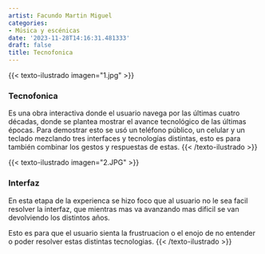 ```yaml
---
artist: Facundo Martin Miguel
categories:
- Música y escénicas
date: '2023-11-28T14:16:31.481333'
draft: false
title: Tecnofonica
---
```

{{< texto-ilustrado imagen="1.jpg" >}}
### Tecnofonica

Es una obra interactiva donde el usuario navega por las últimas cuatro décadas, donde se plantea mostrar el avance tecnológico de las últimas épocas. Para demostrar esto se usó un teléfono público, un celular y un teclado mezclando tres interfaces y tecnologías distintas, esto es para también combinar los gestos y respuestas de estas.
{{< /texto-ilustrado >}}

{{< texto-ilustrado imagen="2.JPG" >}}
### Interfaz

En esta etapa de la experienca se hizo foco que al usuario no le sea facil resolver la interfaz, que mientras mas va avanzando mas dificil se van devolviendo los distintos años.

Esto es para que el usuario sienta la frustruacion o el enojo de no entender o poder resolver estas distintas tecnologias.
{{< /texto-ilustrado >}}
